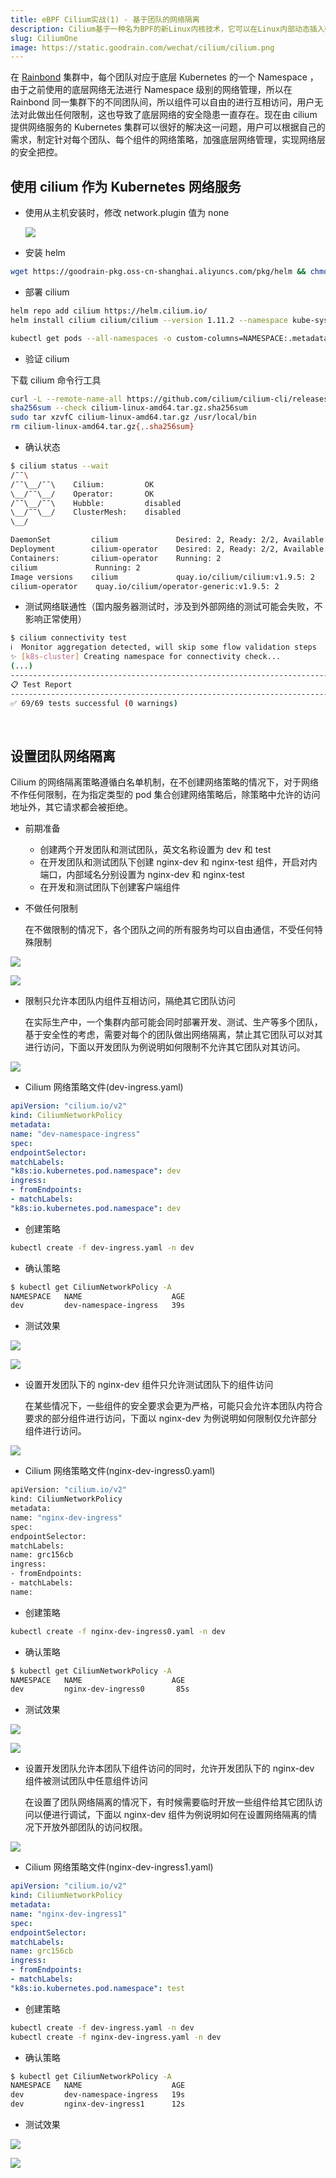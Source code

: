 ```yaml
---
title: eBPF Cilium实战(1) - 基于团队的网络隔离
description: Cilium基于一种名为BPF的新Linux内核技术，它可以在Linux内部动态插入强大的安全性，可见性和网络控制逻辑
slug: CiliumOne
image: https://static.goodrain.com/wechat/cilium/cilium.png
---
```



在 [Rainbond](https://www.rainbond.com/) 集群中，每个团队对应于底层 Kubernetes 的一个 Namespace ，由于之前使用的底层网络无法进行 Namespace 级别的网络管理，所以在 Rainbond 同一集群下的不同团队间，所以组件可以自由的进行互相访问，用户无法对此做出任何限制，这也导致了底层网络的安全隐患一直存在。现在由 cilium 提供网络服务的 Kubernetes 集群可以很好的解决这一问题，用户可以根据自己的需求，制定针对每个团队、每个组件的网络策略，加强底层网络管理，实现网络层的安全把控。

<!--truncate-->

## 使用 cilium 作为 Kubernetes 网络服务

- 使用从主机安装时，修改 network.plugin 值为 none

  ![](https://static.goodrain.com/wechat/cilium/1.png)

- 安装 helm 

```bash
wget https://goodrain-pkg.oss-cn-shanghai.aliyuncs.com/pkg/helm && chmod +x helm && mv helm /usr/local/bin/
```

- 部署 cilium 

```bash
helm repo add cilium https://helm.cilium.io/
helm install cilium cilium/cilium --version 1.11.2 --namespace kube-system --set operator.replicas=1

kubectl get pods --all-namespaces -o custom-columns=NAMESPACE:.metadata.namespace,NAME:.metadata.name,HOSTNETWORK:.spec.hostNetwork --no-headers=true | grep '<none>' | awk '{print "-n "$1" "$2}' | xargs -L 1 -r kubectl delete pod

```

- 验证 cilium 

下载 cilium 命令行工具

```bash
curl -L --remote-name-all https://github.com/cilium/cilium-cli/releases/latest/download/cilium-linux-amd64.tar.gz{,.sha256sum}
sha256sum --check cilium-linux-amd64.tar.gz.sha256sum
sudo tar xzvfC cilium-linux-amd64.tar.gz /usr/local/bin
rm cilium-linux-amd64.tar.gz{,.sha256sum}
```

- 确认状态

```bash
$ cilium status --wait
/¯¯\
/¯¯\__/¯¯\    Cilium:         OK
\__/¯¯\__/    Operator:       OK
/¯¯\__/¯¯\    Hubble:         disabled
\__/¯¯\__/    ClusterMesh:    disabled
\__/

DaemonSet         cilium             Desired: 2, Ready: 2/2, Available: 2/2
Deployment        cilium-operator    Desired: 2, Ready: 2/2, Available: 2/2
Containers:       cilium-operator    Running: 2
cilium             Running: 2
Image versions    cilium             quay.io/cilium/cilium:v1.9.5: 2
cilium-operator    quay.io/cilium/operator-generic:v1.9.5: 2
```

- 测试网络联通性（国内服务器测试时，涉及到外部网络的测试可能会失败，不影响正常使用）

```bash
$ cilium connectivity test
ℹ️  Monitor aggregation detected, will skip some flow validation steps
✨ [k8s-cluster] Creating namespace for connectivity check...
(...)
---------------------------------------------------------------------------------------------------------------------
📋 Test Report
---------------------------------------------------------------------------------------------------------------------
✅ 69/69 tests successful (0 warnings)
```

​    

## 设置团队网络隔离

Cilium 的网络隔离策略遵循白名单机制，在不创建网络策略的情况下，对于网络不作任何限制，在为指定类型的 pod 集合创建网络策略后，除策略中允许的访问地址外，其它请求都会被拒绝。

- 前期准备

  - 创建两个开发团队和测试团队，英文名称设置为 dev 和 test
  - 在开发团队和测试团队下创建 nginx-dev 和 nginx-test 组件，开启对内端口，内部域名分别设置为 nginx-dev 和 nginx-test
  - 在开发和测试团队下创建客户端组件

- 不做任何限制

  在不做限制的情况下，各个团队之间的所有服务均可以自由通信，不受任何特殊限制

![](https://static.goodrain.com/wechat/cilium/2.png)

![](https://static.goodrain.com/wechat/cilium/3.png)

- 限制只允许本团队内组件互相访问，隔绝其它团队访问

  在实际生产中，一个集群内部可能会同时部署开发、测试、生产等多个团队，基于安全性的考虑，需要对每个的团队做出网络隔离，禁止其它团队可以对其进行访问，下面以开发团队为例说明如何限制不允许其它团队对其访问。

  

![](https://static.goodrain.com/wechat/cilium/4.png)

- Cilium 网络策略文件(dev-ingress.yaml)

```yaml
apiVersion: "cilium.io/v2"
kind: CiliumNetworkPolicy
metadata:
name: "dev-namespace-ingress"
spec:
endpointSelector:
matchLabels:
"k8s:io.kubernetes.pod.namespace": dev
ingress:
- fromEndpoints:
- matchLabels:
"k8s:io.kubernetes.pod.namespace": dev
```

- 创建策略

```bash
kubectl create -f dev-ingress.yaml -n dev
```

- 确认策略

```bash
$ kubectl get CiliumNetworkPolicy -A
NAMESPACE   NAME                    AGE
dev         dev-namespace-ingress   39s
```

- 测试效果

![](https://static.goodrain.com/wechat/cilium/5.png)

![](https://static.goodrain.com/wechat/cilium/6.png)

- 设置开发团队下的 nginx-dev 组件只允许测试团队下的组件访问

  在某些情况下，一些组件的安全要求会更为严格，可能只会允许本团队内符合要求的部分组件进行访问，下面以 nginx-dev 为例说明如何限制仅允许部分组件进行访问。

![](https://static.goodrain.com/wechat/cilium/7.png)

- Cilium 网络策略文件(nginx-dev-ingress0.yaml)

```bash
apiVersion: "cilium.io/v2"
kind: CiliumNetworkPolicy
metadata:
name: "nginx-dev-ingress"
spec:
endpointSelector:
matchLabels:
name: grc156cb
ingress:
- fromEndpoints:
- matchLabels:
name: 
```

- 创建策略

```bash
kubectl create -f nginx-dev-ingress0.yaml -n dev
```

- 确认策略

```bash
$ kubectl get CiliumNetworkPolicy -A
NAMESPACE   NAME                    AGE
dev         nginx-dev-ingress0       85s
```

- 测试效果

![](https://static.goodrain.com/wechat/cilium/8.png)

![](https://static.goodrain.com/wechat/cilium/9.png)

- 设置开发团队允许本团队下组件访问的同时，允许开发团队下的 nginx-dev 组件被测试团队中任意组件访问

  在设置了团队网络隔离的情况下，有时候需要临时开放一些组件给其它团队访问以便进行调试，下面以 nginx-dev 组件为例说明如何在设置网络隔离的情况下开放外部团队的访问权限。

![](https://static.goodrain.com/wechat/cilium/10.png)

- Cilium 网络策略文件(nginx-dev-ingress1.yaml)

```yaml
apiVersion: "cilium.io/v2"
kind: CiliumNetworkPolicy
metadata:
name: "nginx-dev-ingress1"
spec:
endpointSelector:
matchLabels:
name: grc156cb
ingress:
- fromEndpoints:
- matchLabels:
"k8s:io.kubernetes.pod.namespace": test
```

- 创建策略

```bash
kubectl create -f dev-ingress.yaml -n dev
kubectl create -f nginx-dev-ingress.yaml -n dev
```

- 确认策略

```bash
$ kubectl get CiliumNetworkPolicy -A
NAMESPACE   NAME                    AGE
dev         dev-namespace-ingress   19s
dev         nginx-dev-ingress1      12s
```

- 测试效果

![](https://static.goodrain.com/wechat/cilium/11.png)

![](https://static.goodrain.com/wechat/cilium/12.png)

  


